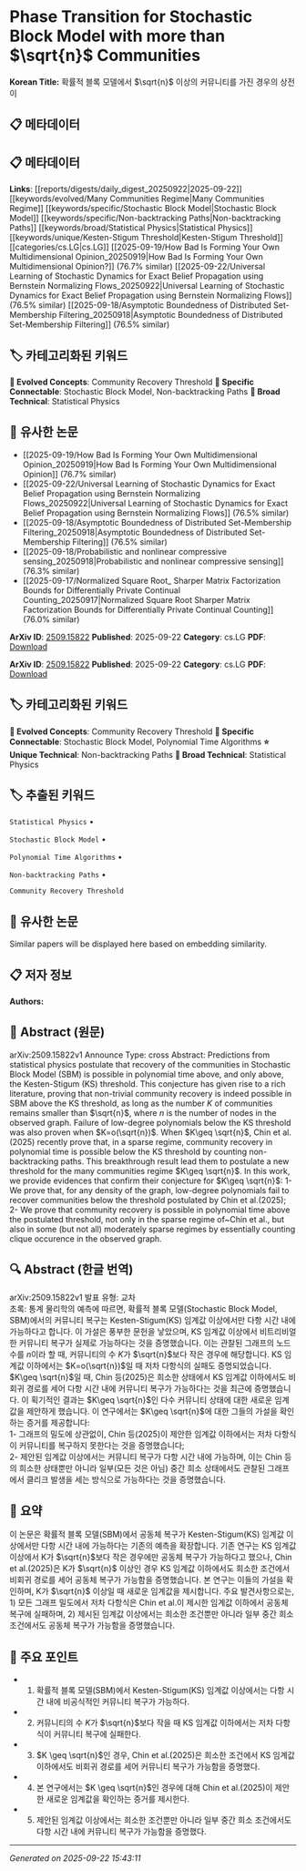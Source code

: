 # Phase Transition for Stochastic Block Model with more than $\sqrt{n}$ Communities

**Korean Title:** 확률적 블록 모델에서 $\sqrt{n}$ 이상의 커뮤니티를 가진 경우의 상전이

## 📋 메타데이터

## 📋 메타데이터

**Links**: [[reports/digests/daily_digest_20250922|2025-09-22]] [[keywords/evolved/Many Communities Regime|Many Communities Regime]] [[keywords/specific/Stochastic Block Model|Stochastic Block Model]] [[keywords/specific/Non-backtracking Paths|Non-backtracking Paths]] [[keywords/broad/Statistical Physics|Statistical Physics]] [[keywords/unique/Kesten-Stigum Threshold|Kesten-Stigum Threshold]] [[categories/cs.LG|cs.LG]] [[2025-09-19/How Bad Is Forming Your Own Multidimensional Opinion_20250919|How Bad Is Forming Your Own Multidimensional Opinion?]] (76.7% similar) [[2025-09-22/Universal Learning of Stochastic Dynamics for Exact Belief Propagation using Bernstein Normalizing Flows_20250922|Universal Learning of Stochastic Dynamics for Exact Belief Propagation using Bernstein Normalizing Flows]] (76.5% similar) [[2025-09-18/Asymptotic Boundedness of Distributed Set-Membership Filtering_20250918|Asymptotic Boundedness of Distributed Set-Membership Filtering]] (76.5% similar)

## 🏷️ 카테고리화된 키워드
**🚀 Evolved Concepts**: Community Recovery Threshold
**🔗 Specific Connectable**: Stochastic Block Model, Non-backtracking Paths
**🔬 Broad Technical**: Statistical Physics
## 🔗 유사한 논문
- [[2025-09-19/How Bad Is Forming Your Own Multidimensional Opinion_20250919|How Bad Is Forming Your Own Multidimensional Opinion]] (76.7% similar)
- [[2025-09-22/Universal Learning of Stochastic Dynamics for Exact Belief Propagation using Bernstein Normalizing Flows_20250922|Universal Learning of Stochastic Dynamics for Exact Belief Propagation using Bernstein Normalizing Flows]] (76.5% similar)
- [[2025-09-18/Asymptotic Boundedness of Distributed Set-Membership Filtering_20250918|Asymptotic Boundedness of Distributed Set-Membership Filtering]] (76.5% similar)
- [[2025-09-18/Probabilistic and nonlinear compressive sensing_20250918|Probabilistic and nonlinear compressive sensing]] (76.3% similar)
- [[2025-09-17/Normalized Square Root_ Sharper Matrix Factorization Bounds for Differentially Private Continual Counting_20250917|Normalized Square Root Sharper Matrix Factorization Bounds for Differentially Private Continual Counting]] (76.0% similar)


**ArXiv ID**: [2509.15822](https://arxiv.org/abs/2509.15822)
**Published**: 2025-09-22
**Category**: cs.LG
**PDF**: [Download](https://arxiv.org/pdf/2509.15822.pdf)


**ArXiv ID**: [2509.15822](https://arxiv.org/abs/2509.15822)
**Published**: 2025-09-22
**Category**: cs.LG
**PDF**: [Download](https://arxiv.org/pdf/2509.15822.pdf)

## 🏷️ 카테고리화된 키워드
**🚀 Evolved Concepts**: Community Recovery Threshold
**🔗 Specific Connectable**: Stochastic Block Model, Polynomial Time Algorithms
**⭐ Unique Technical**: Non-backtracking Paths
**🔬 Broad Technical**: Statistical Physics

## 🏷️ 추출된 키워드



`Statistical Physics` • 

`Stochastic Block Model` • 

`Polynomial Time Algorithms` • 

`Non-backtracking Paths` • 

`Community Recovery Threshold`



## 🔗 유사한 논문

Similar papers will be displayed here based on embedding similarity.

## 📋 저자 정보

**Authors:** 

## 📄 Abstract (원문)

arXiv:2509.15822v1 Announce Type: cross 
Abstract: Predictions from statistical physics postulate that recovery of the communities in Stochastic Block Model (SBM) is possible in polynomial time above, and only above, the Kesten-Stigum (KS) threshold. This conjecture has given rise to a rich literature, proving that non-trivial community recovery is indeed possible in SBM above the KS threshold, as long as the number $K$ of communities remains smaller than $\sqrt{n}$, where $n$ is the number of nodes in the observed graph. Failure of low-degree polynomials below the KS threshold was also proven when $K=o(\sqrt{n})$.
  When $K\geq \sqrt{n}$, Chin et al.(2025) recently prove that, in a sparse regime, community recovery in polynomial time is possible below the KS threshold by counting non-backtracking paths. This breakthrough result lead them to postulate a new threshold for the many communities regime $K\geq \sqrt{n}$. In this work, we provide evidences that confirm their conjecture for $K\geq \sqrt{n}$:
  1- We prove that, for any density of the graph, low-degree polynomials fail to recover communities below the threshold postulated by Chin et al.(2025);
  2- We prove that community recovery is possible in polynomial time above the postulated threshold, not only in the sparse regime of~Chin et al., but also in some (but not all) moderately sparse regimes by essentially counting clique occurence in the observed graph.

## 🔍 Abstract (한글 번역)

arXiv:2509.15822v1 발표 유형: 교차  
초록: 통계 물리학의 예측에 따르면, 확률적 블록 모델(Stochastic Block Model, SBM)에서의 커뮤니티 복구는 Kesten-Stigum(KS) 임계값 이상에서만 다항 시간 내에 가능하다고 합니다. 이 가설은 풍부한 문헌을 낳았으며, KS 임계값 이상에서 비트리비얼한 커뮤니티 복구가 실제로 가능하다는 것을 증명했습니다. 이는 관찰된 그래프의 노드 수를 $n$이라 할 때, 커뮤니티의 수 $K$가 $\sqrt{n}$보다 작은 경우에 해당합니다. KS 임계값 이하에서는 $K=o(\sqrt{n})$일 때 저차 다항식의 실패도 증명되었습니다.  
$K\geq \sqrt{n}$일 때, Chin 등(2025)은 희소한 상태에서 KS 임계값 이하에서도 비회귀 경로를 세어 다항 시간 내에 커뮤니티 복구가 가능하다는 것을 최근에 증명했습니다. 이 획기적인 결과는 $K\geq \sqrt{n}$인 다수 커뮤니티 상태에 대한 새로운 임계값을 제안하게 했습니다. 이 연구에서는 $K\geq \sqrt{n}$에 대한 그들의 가설을 확인하는 증거를 제공합니다:  
1- 그래프의 밀도에 상관없이, Chin 등(2025)이 제안한 임계값 이하에서는 저차 다항식이 커뮤니티를 복구하지 못한다는 것을 증명했습니다;  
2- 제안된 임계값 이상에서는 커뮤니티 복구가 다항 시간 내에 가능하며, 이는 Chin 등의 희소한 상태뿐만 아니라 일부(모든 것은 아님) 중간 희소 상태에서도 관찰된 그래프에서 클리크 발생을 세는 방식으로 가능하다는 것을 증명했습니다.

## 📝 요약

이 논문은 확률적 블록 모델(SBM)에서 공동체 복구가 Kesten-Stigum(KS) 임계값 이상에서만 다항 시간 내에 가능하다는 기존의 예측을 확장합니다. 기존 연구는 KS 임계값 이상에서 K가 $\sqrt{n}$보다 작은 경우에만 공동체 복구가 가능하다고 했으나, Chin et al.(2025)은 K가 $\sqrt{n}$ 이상인 경우 KS 임계값 이하에서도 희소한 조건에서 비회귀 경로를 세어 공동체 복구가 가능함을 증명했습니다. 본 연구는 이들의 가설을 확인하며, K가 $\sqrt{n}$ 이상일 때 새로운 임계값을 제시합니다. 주요 발견사항으로는, 1) 모든 그래프 밀도에서 저차 다항식은 Chin et al.이 제시한 임계값 이하에서 공동체 복구에 실패하며, 2) 제시된 임계값 이상에서는 희소한 조건뿐만 아니라 일부 중간 희소 조건에서도 공동체 복구가 가능함을 증명했습니다.

## 🎯 주요 포인트


- 1. 확률적 블록 모델(SBM)에서 Kesten-Stigum(KS) 임계값 이상에서는 다항 시간 내에 비공식적인 커뮤니티 복구가 가능하다.

- 2. 커뮤니티의 수 $K$가 $\sqrt{n}$보다 작을 때 KS 임계값 이하에서는 저차 다항식이 커뮤니티 복구에 실패한다.

- 3. $K \geq \sqrt{n}$인 경우, Chin et al.(2025)은 희소한 조건에서 KS 임계값 이하에서도 비회귀 경로를 세어 커뮤니티 복구가 가능함을 증명했다.

- 4. 본 연구에서는 $K \geq \sqrt{n}$인 경우에 대해 Chin et al.(2025)이 제안한 새로운 임계값을 확인하는 증거를 제시한다.

- 5. 제안된 임계값 이상에서는 희소한 조건뿐만 아니라 일부 중간 희소 조건에서도 다항 시간 내에 커뮤니티 복구가 가능함을 증명했다.


---

*Generated on 2025-09-22 15:43:11*
